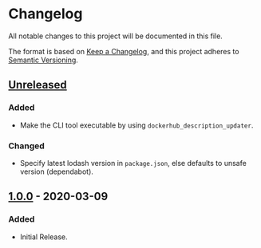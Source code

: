 # Changelog

All notable changes to this project will be documented in this file.

The format is based on [Keep a Changelog](https://keepachangelog.com/en/1.0.0/),
and this project adheres to [Semantic Versioning](https://semver.org/spec/v2.0.0.html).

## [Unreleased]
### Added
- Make the CLI tool executable by using `dockerhub_description_updater`.

### Changed
- Specify latest lodash version in `package.json`, else defaults to unsafe version (dependabot).

## [1.0.0] - 2020-03-09
### Added
- Initial Release.

[Unreleased]: https://gitlab.com/hmajid2301/dockerhub-descriptions/-/compare/release%2F1.0.0...master
[1.0.0]: https://gitlab.com/hmajid2301/dockerhub-descriptions/-/tags/release%2F1.0.0